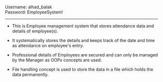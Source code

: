 Username: alhad_balak<br>
Password: EmployeeSystem!


<hr>

- This is Employee management system that stores attendance data and details of employee(s).

- It systematically stores the details and keeps track of the date and time as attendance on employee's entry.

- Professional details of Employees are secured and can only be managed by the Manager as OOPs concepts are used.

- File handling concept is used to store the data in a file which holds the data permanently.
